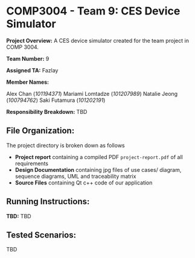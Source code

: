 # COMP3004 - Team 9: CES Device Simulator
**Project Overview:** A CES device simulator created for the team project in COMP 3004.

**Team Number:** 9

**Assigned TA:** Fazlay

**Member Names:** 

Alex Chan  (*101194371*)
Mariami Lomtadze (*101207989*)
Natalie Jeong (*100794762*)
Saki Futamura (*101202191*)

**Responsibility Breakdown:** TBD

## File Organization:

The project directory is broken down as follows

- **Project report** containing a compiled PDF `project-report.pdf` of all requirements
- **Design Documentation** containing jpg files of use cases/ diagram, sequence diagrams, UML and traceability matrix
- **Source Files** containing Qt c++ code of our application

## Running Instructions:

**TBD:**
TBD

## Tested Scenarios:

TBD
